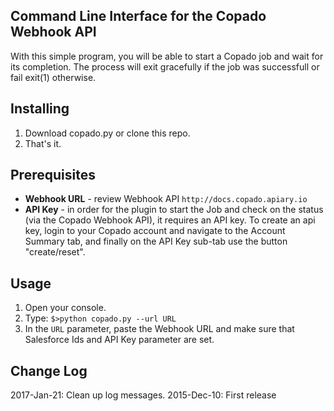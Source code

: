 Command Line Interface for the Copado Webhook API
-------------
With this simple program, you will be able to start a Copado job and wait for its completion. The process will exit gracefully if the job was successfull or fail exit(1) otherwise.


## Installing
1. Download copado.py or clone this repo.
2. That's it.

## Prerequisites
* **Webhook URL** - review Webhook API  ```http://docs.copado.apiary.io```
* **API Key** - in order for the plugin to start the Job and check on the status (via the Copado Webhook API), it requires an API key. To create an api key, login to your Copado account and navigate to the Account Summary tab, and finally on the API Key sub-tab use the button "create/reset".
 
## Usage
1. Open your console.
2. Type: ```$>python copado.py --url URL```
3. In the ```URL``` parameter, paste the Webhook URL and make sure that Salesforce Ids and API Key parameter are set.

## Change Log
2017-Jan-21: Clean up log messages.
2015-Dec-10: First release
